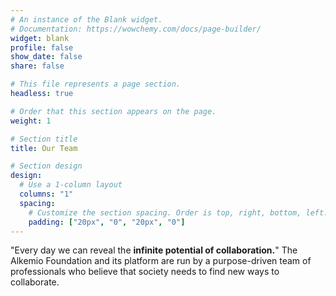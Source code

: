 ```yaml
---
# An instance of the Blank widget.
# Documentation: https://wowchemy.com/docs/page-builder/
widget: blank
profile: false
show_date: false
share: false

# This file represents a page section.
headless: true

# Order that this section appears on the page.
weight: 1

# Section title
title: Our Team

# Section design
design:
  # Use a 1-column layout
  columns: "1"
  spacing:
    # Customize the section spacing. Order is top, right, bottom, left.
    padding: ["20px", "0", "20px", "0"]
---
```


<div class="col text-center">
  "Every day we can reveal the <b>infinite potential of collaboration.</b>" 
  The Alkemio Foundation and its platform are run by a purpose-driven team of professionals who believe that society needs to find new ways to collaborate.
</div>

